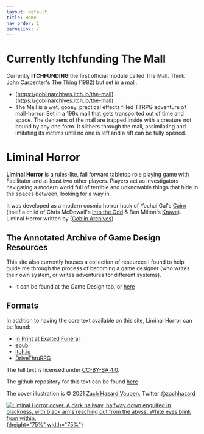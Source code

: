 ```yaml
---
layout: default
title: Home
nav_order: 1
permalink: /
---
```

# Currently Itchfunding The Mall

Currently **ITCHFUNDING** the first official module called The Mall. Think John Carpenter's The Thing (1982) but set in a mall.

- [https://goblinarchives.itch.io/the-mall](https://goblinarchives.itch.io/the-mall)
- The Mall is a wet, gooey, practical effects filled TTRPG adventure of mall-horror. Set in a 199x mall that gets transported out of time and space. The denizens of the mall are trapped inside with a creature not bound by any one form. It slithers through the mall, assimilating and imitating its victims until no one is left and a rift can be fully opened.

# Liminal Horror

**Liminal Horror**  is a rules-lite, fail forward tabletop role playing game with Facilitator and at least two other players. Players act as investigators navigating a modern world full of terrible and unknowable things that hide in the spaces between, looking for a way in.

It was developed as a modern cosmic horror hack of Yochai Gal's [Cairn](https://yochaigal.itch.io/cairn) (itself a child of Chris McDowall's [Into the Odd](https://chrismcdee.itch.io/) & Ben Milton's [Knave](https://questingbeast.itch.io/knave)). Liminal Horror written by ([Goblin Archives](https://twitter.com/goblin_archives))

## The Annotated Archive of Game Design Resources
This site also currently houses a collection of resources I found to help guide me through the process of becoming a game designer (who writes their own system, or writes adventures for different systems).
- It can be found at the Game Design tab, or [here](https://goblinarchives.github.io/LiminalHorror/Game%20Design/)

## Formats
In addition to having the core text available on this site, Liminal Horror can be found:
- [In Print at Exalted Funeral](https://www.exaltedfuneral.com/products/liminal-horror-pdf)
- [epub](https://drive.google.com/file/d/10f8Q4jC3yQdbTUKx1DqIaHXEkdBWw-Cg/view?usp=sharing)
- [itch.io](https://goblinarchives.itch.io/)
- [DriveThruRPG](https://www.drivethrurpg.com/product/366656/Liminal-Horror)


The full text is licensed under [CC-BY-SA 4.0](https://creativecommons.org/licenses/by-sa/4.0/).

The github repository for this text can be found [here](https://github.com/GoblinArchives/LiminalHorror)

The cover illustration is © 2021 [Zach Hazard Vaupen](https://emo-sludge.com/). Twitter:[@zachhazard](https://twitter.com/zachhazard)


<p></p>

[![Liminal Horror cover. A dark hallway, halfway down engulfed in blackness, with black arms reaching out from the abyss. White eyes blink from within.](/LiminalHorror/img/liminalhorrorcover.png "Click to embiggen"){:height="75%" width="75%"}](/LiminalHorror/img/liminalhorrorcover.png)
